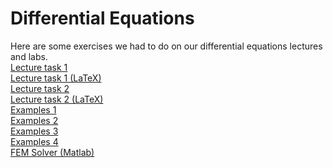 # Differential Equations
Here are some exercises we had to do on our differential equations lectures and labs.  
<a href="https://github.com/LucasJezap/MiscellaneousAGH/tree/master/Differential%20Equations/Zadanie1.pdf"> Lecture task 1    
<a href="https://github.com/LucasJezap/MiscellaneousAGH/tree/master/Differential%20Equations/Zadanie1.tex"> Lecture task 1 (LaTeX)    
<a href="https://github.com/LucasJezap/MiscellaneousAGH/tree/master/Differential%20Equations/Zadanie2.pdf"> Lecture task 2    
<a href="https://github.com/LucasJezap/MiscellaneousAGH/tree/master/Differential%20Equations/Zadanie2.tex"> Lecture task 2 (LaTeX)  
<a href="https://github.com/LucasJezap/MiscellaneousAGH/tree/master/Differential%20Equations/los_examples1.pdf"> Examples 1  
<a href="https://github.com/LucasJezap/MiscellaneousAGH/tree/master/Differential%20Equations/los_examples2.pdf"> Examples 2  
<a href="https://github.com/LucasJezap/MiscellaneousAGH/tree/master/Differential%20Equations/los_examples3.pdf"> Examples 3  
<a href="https://github.com/LucasJezap/MiscellaneousAGH/tree/master/Differential%20Equations/los_examples4.pdf"> Examples 4    
<a href="https://github.com/LucasJezap/MiscellaneousAGH/tree/master/Differential%20Equations/FEM_Solver"> FEM Solver (Matlab)    
